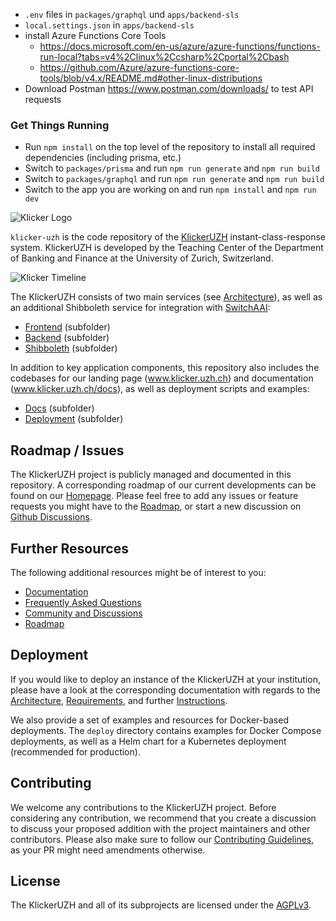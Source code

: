 - `.env` files in `packages/graphql` und `apps/backend-sls`
- `local.settings.json` in `apps/backend-sls`
- install Azure Functions Core Tools
  - https://docs.microsoft.com/en-us/azure/azure-functions/functions-run-local?tabs=v4%2Clinux%2Ccsharp%2Cportal%2Cbash
  - https://github.com/Azure/azure-functions-core-tools/blob/v4.x/README.md#other-linux-distributions
- Download Postman https://www.postman.com/downloads/ to test API requests

### Get Things Running

- Run `npm install` on the top level of the repository to install all required dependencies (including prisma, etc.)
- Switch to `packages/prisma` and run `npm run generate` and `npm run build`
- Switch to `packages/graphql` and run `npm run generate` and `npm run build`
- Switch to the app you are working on and run `npm install` and `npm run dev`

![Klicker Logo](https://www.klicker.uzh.ch/img/KlickerUZH_Gray_Transparent.png)

`klicker-uzh` is the code repository of the [KlickerUZH](https://www.klicker.uzh.ch/) instant-class-response system. KlickerUZH is developed by the Teaching Center of the Department of Banking and Finance at the University of Zurich, Switzerland.

![Klicker Timeline](https://www.klicker.uzh.ch/img/timeline_mac.png)

The KlickerUZH consists of two main services (see [Architecture](https://www.klicker.uzh.ch/deployment/deployment_architecture)), as well as an additional Shibboleth service for integration with [SwitchAAI](https://www.switch.ch/aai/):

- [Frontend](https://github.com/uzh-bf/klicker-uzh/tree/dev/apps/frontend) (subfolder)
- [Backend](https://github.com/uzh-bf/klicker-uzh/tree/dev/apps/backend) (subfolder)
- [Shibboleth](https://github.com/uzh-bf/klicker-uzh/tree/dev/shibboleth) (subfolder)

In addition to key application components, this repository also includes the codebases for our landing page (www.klicker.uzh.ch) and documentation (www.klicker.uzh.ch/docs), as well as deployment scripts and examples:

- [Docs](https://github.com/uzh-bf/klicker-uzh/tree/dev/apps/docs) (subfolder)
- [Deployment](https://github.com/uzh-bf/klicker-uzh/tree/dev/deploy) (subfolder)

## Roadmap / Issues

The KlickerUZH project is publicly managed and documented in this repository. A corresponding roadmap of our current developments can be found on our [Homepage](https://www.klicker.uzh.ch/development). Please feel free to add any issues or feature requests you might have to the [Roadmap](https://klicker-uzh.feedbear.com), or start a new discussion on [Github Discussions](https://github.com/uzh-bf/klicker-uzh/discussions).

## Further Resources

The following additional resources might be of interest to you:

- [Documentation](https://www.klicker.uzh.ch/introduction/getting_started)
- [Frequently Asked Questions](https://www.klicker.uzh.ch/faq)
- [Community and Discussions](https://www.klicker.uzh.ch/community)
- [Roadmap](https://klicker-uzh.feedbear.com)

## Deployment

If you would like to deploy an instance of the KlickerUZH at your institution, please have a look at the corresponding documentation with regards to the [Architecture](https://www.klicker.uzh.ch/deployment/deployment_architecture), [Requirements](https://www.klicker.uzh.ch/deployment/deployment_requirements), and further [Instructions](https://www.klicker.uzh.ch/deployment/deployment_docker).

We also provide a set of examples and resources for Docker-based deployments. The `deploy` directory contains examples for Docker Compose deployments, as well as a Helm chart for a Kubernetes deployment (recommended for production).

## Contributing

We welcome any contributions to the KlickerUZH project. Before considering any contribution, we recommend that you create a discussion to discuss your proposed addition with the project maintainers and other contributors. Please also make sure to follow our [Contributing Guidelines](https://www.klicker.uzh.ch/contributing/contributing_guidelines), as your PR might need amendments otherwise.

## License

The KlickerUZH and all of its subprojects are licensed under the [AGPLv3](https://www.gnu.org/licenses/agpl-3.0.de.html).
